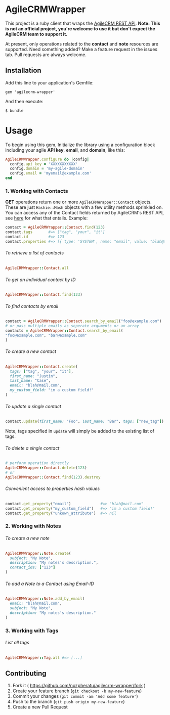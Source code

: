 AgileCRMWrapper
=================

This project is a ruby client that wraps the [AgileCRM REST API](https://www.agilecrm.com/api/rest). **Note: This is not an official project, you're welcome to use it but don't expect the AgileCRM team to support it.**

At present, only operations related to the **contact** and **note** resources are supported. Need something added? Make a feature request in the issues tab. Pull requests are always welcome.

## Installation

Add this line to your application's Gemfile:

    gem 'agilecrm-wrapper'

And then execute:

    $ bundle

# Usage

To begin using this gem, Initialize the library using a configuration block including your agile **API key**, **email**, and **domain**, like this:

```ruby
AgileCRMWrapper.configure do |config|
  config.api_key = 'XXXXXXXXXXX'
  config.domain = 'my-agile-domain'
  config.email = 'myemail@example.com'
end
```

### 1. Working with Contacts

**GET** operations return one or more `AgileCRMWrapper::Contact` objects. These are just `Hashie::Mash` objects with a few utility methods sprinkled on. You can access any of the Contact fields returned by AgileCRM's REST API, see [here](https://www.agilecrm.com/api/rest#contact-fields) for what that entails. Example:
```ruby
contact = AgileCRMWrapper::Contact.find(123)
contact.tags       #=> ["tag", "your", "it"]
contact.id         #=> 123
contact.properties #=> [{ type: 'SYSTEM', name: "email", value: "blah@mail.com" }]
```

###### To retrieve a list of contacts
```ruby
AgileCRMWrapper::Contact.all
```

###### To get an individual contact by ID
```ruby
AgileCRMWrapper::Contact.find(123)
```

###### To find contacts by email
```ruby
contact = AgileCRMWrapper::Contact.search_by_email("foo@example.com")
# or pass multiple emails as seperate arguments or an array
contacts = AgileCRMWrapper::Contact.search_by_email(
"foo@example.com", "bar@example.com"
)
```

###### To create a new contact
```ruby
AgileCRMWrapper::Contact.create(
  tags: ["tag", "your", "it"],
  first_name: "Justin",
  last_name: "Case",
  email: "blah@mail.com",
  my_custom_field: "im a custom field!"
)
```

###### To update a single contact
```ruby
contact.update(first_name: "Foo", last_name: "Bar", tags: ["new_tag"])
```

Note, tags specified in `update` will simply be added to the existing list of tags.

###### To delete a single contact
```ruby
# perform operation directly
AgileCRMWrapper::Contact.delete(123)
# or
AgileCRMWrapper::Contact.find(123).destroy
```

###### Convenient access to properties hash values
```ruby
contact.get_property("email")             #=> "blah@mail.com"
contact.get_property("my_custom_field")   #=> "im a custom field!"
contact.get_property("unkown_attribute")  #=> nil
```

### 2. Working with Notes

###### To create a new note
```ruby
AgileCRMWrapper::Note.create(
  subject: "My Note",
  description: "My notes's description.",
  contact_ids: ["123"]
)
```

###### To add a Note to a Contact using Email-ID
```ruby
AgileCRMWrapper::Note.add_by_email(
  email: "blah@mail.com",
  subject: "My Note",
  description: "My notes's description."
)
```

### 3. Working with Tags

###### List all tags
```ruby
AgileCRMWrapper::Tag.all #=> [...]
```

## Contributing

1. Fork it ( https://github.com/nozpheratu/agilecrm-wrapper/fork )
2. Create your feature branch (`git checkout -b my-new-feature`)
3. Commit your changes (`git commit -am 'Add some feature'`)
4. Push to the branch (`git push origin my-new-feature`)
5. Create a new Pull Request
